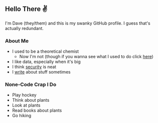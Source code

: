 ## Hello There ✌️

I'm Dave (they/them) and this is my swanky GitHub profile. I guess that's actually redundant.

### About Me

* I used to be a theoretical chemist
    * Now I'm not (though if you wanna see what I used to do click [here](https://scholar.google.com/citations?user=Fs839DwAAAAJ&hl=en))
* I like data, especially when it's big
* I think [security](https://hackerone.com/dvfeinblum) is neat
* I [write](http://avagadbro.blogspot.com/) about stuff sometimes

### None-Code Crap I Do

* Play hockey
* Think about plants
* Look at plants
* Read books about plants
* Go hiking
